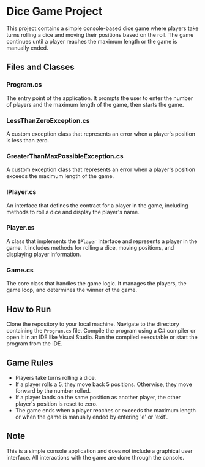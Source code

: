 # Dice Game Project

This project contains a simple console-based dice game where players take turns rolling a dice and moving their positions based on the roll. The game continues until a player reaches the maximum length or the game is manually ended.

## Files and Classes

### Program.cs

The entry point of the application. It prompts the user to enter the number of players and the maximum length of the game, then starts the game.

### LessThanZeroException.cs

A custom exception class that represents an error when a player's position is less than zero.

### GreaterThanMaxPossibleException.cs

A custom exception class that represents an error when a player's position exceeds the maximum length of the game.

### IPlayer.cs

An interface that defines the contract for a player in the game, including methods to roll a dice and display the player's name.

### Player.cs

A class that implements the `IPlayer` interface and represents a player in the game. It includes methods for rolling a dice, moving positions, and displaying player information.

### Game.cs

The core class that handles the game logic. It manages the players, the game loop, and determines the winner of the game.

## How to Run

Clone the repository to your local machine. Navigate to the directory containing the `Program.cs` file. Compile the program using a C# compiler or open it in an IDE like Visual Studio. Run the compiled executable or start the program from the IDE.

## Game Rules

- Players take turns rolling a dice.
- If a player rolls a 5, they move back 5 positions. Otherwise, they move forward by the number rolled.
- If a player lands on the same position as another player, the other player's position is reset to zero.
- The game ends when a player reaches or exceeds the maximum length or when the game is manually ended by entering 'e' or 'exit'.

## Note

This is a simple console application and does not include a graphical user interface. All interactions with the game are done through the console.
